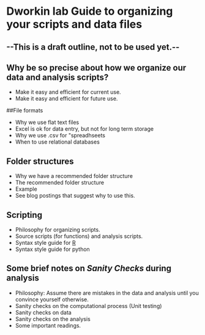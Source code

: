 Dworkin lab Guide to organizing your scripts and data files
===========================================================

## --This is a draft outline, not to be used yet.--

## Why be so precise about how we organize our data and analysis scripts?
- Make it easy and efficient for current use.
- Make it easy and efficient for future use.

##File formats
- Why we use flat text files
- Excel is ok for data entry, but not for long term storage
- Why we use .csv for "spreadhseets
- When to use relational databases

## Folder structures
- Why we have a recommended folder structure
- The recommended folder structure
- Example
- See blog postings that suggest why to use this.

## Scripting
- Philosophy for organizing scripts.
- Source scripts (for functions) and analysis scripts.
- Syntax style guide for [R](https://www.msu.edu/~idworkin/ZOL851_style_guide.html)
- Syntax style guide for python

## Some brief notes on *Sanity Checks* during analysis
- Philosophy: Assume there are mistakes in the data and analysis until you convince yourself otherwise.
- Sanity checks on the computational process (Unit testing)
- Sanity checks on data
- Sanity checks on the analysis
- Some important readings.
